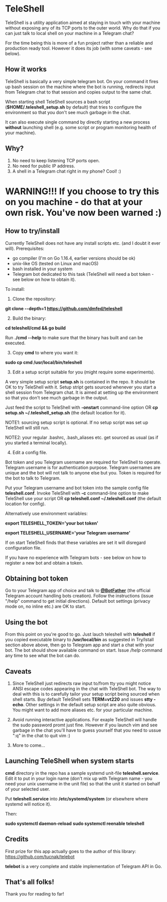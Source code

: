 # TeleShell 

TeleShell is a utility application aimed at staying in touch with your machine without exposing any of its TCP ports to the outer world. Why do that if you can just talk to local shell on your machine in a Telegram chat?

For the time being this is more of a fun project rather than a reliable and production ready tool. However it does its job (with some caveats - see below).

## How it works

TeleShell is basically a very simple telegram bot. On your command it fires up bash session on the machine where the bot is running, redirects input from Telegram chat to that session and copies output to the same chat. 

When starting shell TeleShell sources a bash script (**$HOME/.teleshell_setup.sh** by default) that tries to configure the environment so that you don't see much garbage in the chat.

It can also execute single command by directly starting a new process **without** launching shell (e.g. some script or program monitoring health of your machine). 

## Why?

1. No need to keep listening TCP ports open.
2. No need for public IP address.
3. A shell in a Telegram chat right in my phone? Cool! :)

# WARNING!!! If you choose to try this on you machine - do that at your own risk. You've now been warned :)

## How to try/install
Currently TeleShell does not have any install scripts etc. (and I doubt it ever will). 
Prerequisites:
* go compiler (I'm on Go 1.16.4, earlier versions should be ok)
* unix-like OS (tested on Linux and macOS)
* bash installed in your system
* Telegram bot dedicated to this task (TeleShell will need a bot token - see below on how to obtain it).

To install:

1. Clone the repository: 

**git clone --depth=1 https://github.com/dmfed/teleshell** 

2. Build the binary: 

**cd teleshell/cmd && go build**

Run **./cmd --help** to make sure that the binary has built and can be executed. 

3. Copy **cmd** to where you want it:

**sudo cp cmd /usr/local/bin/teleshell**

3. Edit a setup script suitable for you (might require some experiments).

A very simple setup script **setup.sh** is contained in the repo. It should be OK to try TeleShell with it. Setup stript gets sourced whenever you start a shell session from Telegram chat. It is aimed at setting up the environment so that you don't see much garbage in the output.

Just feed the script to TeleShell with **-onstart** command-line option OR **cp setup.sh ~/.teleshell_setup.sh** (the default location for it).

NOTE1: sourcing setup script is optional. If no setup script was set up TeleShell will still run.

NOTE2: your regular .bashrc, .bash_aliases etc. get sourced as usual (as if you started a terminal locally). 

4. Edit a config file.

Bot token and you Telegram username are required for TeleShell to operate. Telegram username is for authentication purpose. Telegram usernames are unique and the bot will not talk to anyone else but you. Token is required for the bot to talk to Telegram.

Put your Telegram username and bot token into the sample config file **teleshell.conf**. Invoke TeleShell with **-c** command-line option to make TeleShell use your script OR  **cp teleshell.conf ~/.teleshell.conf** (the default location for config).

Alternatively use environment variables:

**export TELESHELL_TOKEN='your bot token'**

**export TELESHELL_USERNAME='your Telegram username'**

If on start TeleShell finds that these variables are set it will disregard configuration file. 

If you have no experience with Telegram bots - see below on how to register a new bot and obtain a token.

## Obtaining bot token

Go to your Telegram app of choice and talk to [**@BotFather**](https://t.me/BotFather) (the official Telegram account handling bots creation). Follow the instructions (issue "/help" command to get initial directions). Default bot settings (privacy mode on, no inline etc.) are OK to start.

## Using the bot

From this point on you're good to go. Just lauch teleshell with **teleshell** if you copied executable binary to **/usr/local/bin** as suggested in Try/Istall section above above, then go to Telegram app and start a chat with your bot. The bot should show available command on start. Issue */help* command any time to see what the bot can do.

## Caveats

1. Since TeleShell just redirects raw input to/from tty you might notice ANSI escape codes appearing in the chat with TeleShell bot. The way to deal with this is to carefully tailor your setup script being sourced when shell starts. Buy default TeleShell sets **TERM=vt220** and issues **stty -echo**. Other settings in the default setup script are also quite obvious. You might want to add more aliases etc. for your particular machine.

2. Avoid running interactive applications. For exaple TeleShell will handle the sudo password promt just fine. However if you launch vim and see garbage in the chat you'll have to guess yourself that you need to ussue ":q" in the chat to quit vim :)

3. More to come...

## Launching TeleShell when system starts

**cmd** directory in the repo has a sample systemd unit-file **teleshell.service**. Edit it to put in your login name (don't mix up with Telegram name - you need your unix username in the unit file) so that the unit it started on behalf of your selected user.

Put **teleshell.service** into **/etc/systemd/system** (or elsewhere where systemd will notice it). 

Then:

**sudo systemctl daemon-reload**
**sudo systemctl reenable teleshell**

## Credits
First prize for this app actually goes to the author of this library: https://github.com/tucnak/telebot

**telebot** is a very complete and stable implementation of Telegram API in Go. 


## That's all folks! 
Thank you for reading to far!

